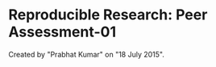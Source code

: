 Reproducible Research: Peer Assessment-01
=========================================
Created by "Prabhat Kumar" on "18 July 2015".
